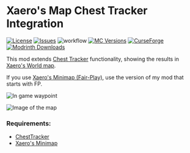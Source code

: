 # Xaero's Map Chest Tracker Integration
[![License](https://img.shields.io/github/license/fewwan/xaeros-map-chest-tracker-integration.svg)](http://www.gnu.org/licenses/lgpl-3.0.html)
[![Issues](https://img.shields.io/github/issues/fewwan/xaeros-map-chest-tracker-integration.svg)](https://github.com/fewwan/xaeros-map-chest-tracker-integration/issues)
![workflow](https://github.com/fewwan/xaeros-map-chest-tracker-integration/actions/workflows/gradle.yml/badge.svg)
[![MC Versions](http://cf.way2muchnoise.eu/versions/For%20MC_xaeros-map-chest-tracker-integration_all.svg)](https://curseforge.com/minecraft/mc-mods/xaeros-map-chest-tracker-integration)
[![CurseForge](http://cf.way2muchnoise.eu/full_xaeros-map-chest-tracker-integration_downloads.svg)](https://curseforge.com/minecraft/mc-mods/xaeros-map-chest-tracker-integration)
[![Modrinth Downloads](https://img.shields.io/modrinth/dt/xaeros-map-chest-tracker-integration?logo=modrinth)](https://modrinth.com/mod/xaeros-map-chest-tracker-integration)

This mod extends [Chest Tracker](https://modrinth.com/mod/chest-tracker) functionality, showing the results in [Xaero's World map](https://modrinth.com/mod/xaeros-world-map).

If you use [Xaero's Minimap (Fair-Play)](https://modrinth.com/mod/xaeros-minimap-fair), use the version of my mod that starts with FP.

![In game waypoint](https://cdn.discordapp.com/attachments/1137770761696854186/1137773285090795541/image.png)

![Image of the map](https://cdn.discordapp.com/attachments/1137770761696854186/1137773888990887988/image.png)

### Requirements:
* [ChestTracker](https://modrinth.com/mod/chest-tracker)
* [Xaero's Minimap](https://modrinth.com/mod/xaeros-minimap)